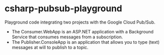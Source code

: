 # csharp-pubsub-playground

Playground code integrating two projects with the Google Cloud Pub/Sub.

- The Consumer.WebApp is an ASP.NET application with a Background Service that consumes messages from a subscription.
- The Publisher.ConsoleApp is an application that allows you to type (text) messages at will to publish to a topic.
